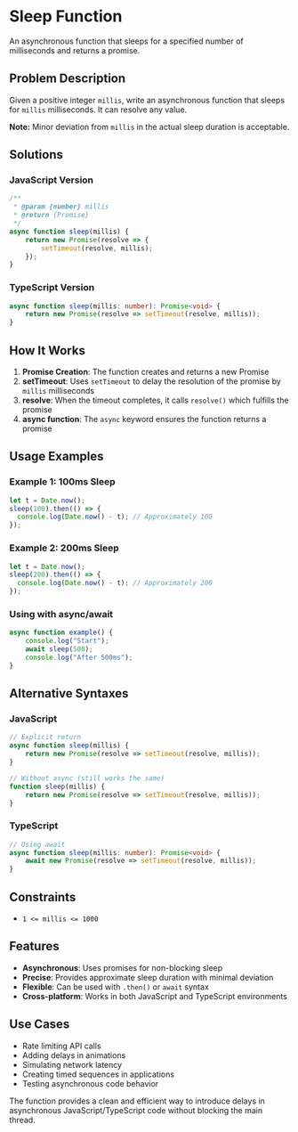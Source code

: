 # Sleep Function

An asynchronous function that sleeps for a specified number of milliseconds and returns a promise.

## Problem Description

Given a positive integer `millis`, write an asynchronous function that sleeps for `millis` milliseconds. It can resolve any value.

**Note:** Minor deviation from `millis` in the actual sleep duration is acceptable.

## Solutions

### JavaScript Version

```javascript
/**
 * @param {number} millis
 * @return {Promise}
 */
async function sleep(millis) {
    return new Promise(resolve => {
        setTimeout(resolve, millis);
    });
}
```

### TypeScript Version

```typescript
async function sleep(millis: number): Promise<void> {
    return new Promise(resolve => setTimeout(resolve, millis));
}
```

## How It Works

1. **Promise Creation**: The function creates and returns a new Promise
2. **setTimeout**: Uses `setTimeout` to delay the resolution of the promise by `millis` milliseconds
3. **resolve**: When the timeout completes, it calls `resolve()` which fulfills the promise
4. **async function**: The `async` keyword ensures the function returns a promise

## Usage Examples

### Example 1: 100ms Sleep
```javascript
let t = Date.now();
sleep(100).then(() => {
  console.log(Date.now() - t); // Approximately 100
});
```

### Example 2: 200ms Sleep
```javascript
let t = Date.now();
sleep(200).then(() => {
  console.log(Date.now() - t); // Approximately 200
});
```

### Using with async/await
```javascript
async function example() {
    console.log("Start");
    await sleep(500);
    console.log("After 500ms");
}
```

## Alternative Syntaxes

### JavaScript
```javascript
// Explicit return
async function sleep(millis) {
    return new Promise(resolve => setTimeout(resolve, millis));
}

// Without async (still works the same)
function sleep(millis) {
    return new Promise(resolve => setTimeout(resolve, millis));
}
```

### TypeScript
```typescript
// Using await
async function sleep(millis: number): Promise<void> {
    await new Promise(resolve => setTimeout(resolve, millis));
}
```

## Constraints

- `1 <= millis <= 1000`

## Features

- **Asynchronous**: Uses promises for non-blocking sleep
- **Precise**: Provides approximate sleep duration with minimal deviation
- **Flexible**: Can be used with `.then()` or `await` syntax
- **Cross-platform**: Works in both JavaScript and TypeScript environments

## Use Cases

- Rate limiting API calls
- Adding delays in animations
- Simulating network latency
- Creating timed sequences in applications
- Testing asynchronous code behavior

The function provides a clean and efficient way to introduce delays in asynchronous JavaScript/TypeScript code without blocking the main thread.
